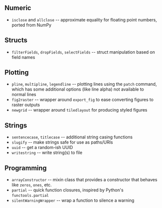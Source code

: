 Numeric
-------

- `isclose` and `allclose` -- approximate equality for floating point numbers,
  ported from NumPy

Structs
-------

- `filterFields`, `dropFields`, `selectFields` -- struct manipulation based on
  field names

Plotting
--------

- `pline`, `multipline`, `legendline` -- plotting lines using the `patch`
  command, which has some additional options (like line alpha) not available to
  normal lines
- `fig2raster` -- wrapper around `export_fig` to ease converting figures to
  raster outputs
- `newgrid` -- wrapper around `tiledlayout` for producing styled figures

Strings
-------

- `sentencecase`, `titlecase` -- additional string casing functions
- `slugify` -- make strings safe for use as paths/URIs
- `uuid` -- get a random-ish UUID
- `writestring` -- write string(s) to file

Programming
-----------

- `arrayConstructor` -- mixin class that provides a constructor that behaves 
  like `zeros`, `ones`, etc.
- `partial` -- quick function closures, inspired by Python's `functools.partial`
- `silentWarningWrapper` -- wrap a function to silence a warning
